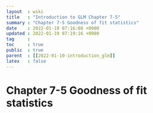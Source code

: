 ```yaml
---
layout  : wiki
title   : "Introduction to GLM Chapter 7-5"
summary : "Chapter 7-5 Goodness of fit statistics"
date    : 2022-01-19 07:16:08 +0900
updated : 2022-01-19 07:19:16 +0900
tag     : 
toc     : true
public  : true
parent  : [[2022-01-10-introduction_glm]]
latex   : false
---
```


# Chapter 7-5 Goodness of fit statistics


